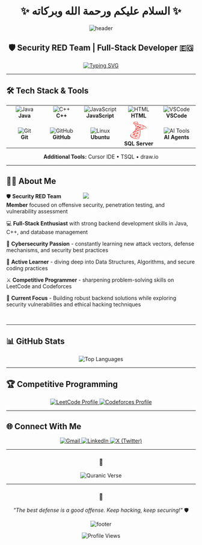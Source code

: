 <div align="center">

# ✨ السلام عليكم ورحمة الله وبركاته ✨

<img src="https://capsule-render.vercel.app/api?type=waving&color=gradient&height=160&section=header&text=Ahmed%20Elshamy&fontSize=60&fontAlignY=35&animation=twinkling&fontColor=white" alt="header"/>

</div>

<h2 align="center">🛡️ Security RED Team | Full-Stack Developer 🇪🇬</h2>

<div align="center">
  
[![Typing SVG](https://readme-typing-svg.herokuapp.com?font=Fira+Code&size=18&duration=3000&pause=1000&color=FF0000&center=true&vCenter=true&width=600&height=50&lines=🛡️+Security+RED+Team+Member;💻+Backend+%26+Full-Stack+Development;🔐+Cybersecurity+%26+Penetration+Testing;🚀+Always+Learning%2C+Always+Growing)](https://git.io/typing-svg)

</div>

---

## 🛠️ Tech Stack & Tools

<div align="center">

<table>
<tr>
<td align="center" width="96">
<img src="https://skillicons.dev/icons?i=java" width="48" height="48" alt="Java"/>
<br/><strong>Java</strong>
</td>
<td align="center" width="96">
<img src="https://skillicons.dev/icons?i=cpp" width="48" height="48" alt="C++"/>
<br/><strong>C++</strong>
</td>
<td align="center" width="96">
<img src="https://skillicons.dev/icons?i=js" width="48" height="48" alt="JavaScript"/>
<br/><strong>JavaScript</strong>
</td>
<td align="center" width="96">
<img src="https://skillicons.dev/icons?i=html" width="48" height="48" alt="HTML"/>
<br/><strong>HTML</strong>
</td>
<td align="center" width="96">
<img src="https://skillicons.dev/icons?i=vscode" width="48" height="48" alt="VSCode"/>
<br/><strong>VSCode</strong>
</td>
</tr>
<tr>
<td align="center" width="96">
<img src="https://skillicons.dev/icons?i=git" width="48" height="48" alt="Git"/>
<br/><strong>Git</strong>
</td>
<td align="center" width="96">
<img src="https://skillicons.dev/icons?i=github" width="48" height="48" alt="GitHub"/>
<br/><strong>GitHub</strong>
</td>
<td align="center" width="96">
<img src="https://skillicons.dev/icons?i=linux" width="48" height="48" alt="Linux"/>
<br/><strong>Ubuntu</strong>
</td>
<td align="center" width="96">
<img src="https://raw.githubusercontent.com/devicons/devicon/master/icons/microsoftsqlserver/microsoftsqlserver-plain.svg" width="48" height="48" alt="SQL Server"/>
<br/><strong>SQL Server</strong>
</td>
<td align="center" width="96">
<img src="https://cdn.jsdelivr.net/gh/devicons/devicon/icons/markdown/markdown-original.svg" width="48" height="48" alt="AI Tools"/>
<br/><strong>AI Agents</strong>
</td>
</tr>
</table>

**Additional Tools:** Cursor IDE • TSQL • draw.io

</div>

---

## 👨‍💻 About Me

<img align="right" src="https://media.giphy.com/media/077i6AULCXc0FKTj9s/giphy.gif" width="300"/>

🛡️ **Security RED Team Member** focused on offensive security, penetration testing, and vulnerability assessment

💻 **Full-Stack Enthusiast** with strong backend development skills in Java, C++, and database management

🔐 **Cybersecurity Passion** - constantly learning new attack vectors, defense mechanisms, and security best practices

🚀 **Active Learner** - diving deep into Data Structures, Algorithms, and secure coding practices

⚔️ **Competitive Programmer** - sharpening problem-solving skills on LeetCode and Codeforces

🎯 **Current Focus** - Building robust backend solutions while exploring security vulnerabilities and ethical hacking techniques

<br clear="right"/>

---

## 📊 GitHub Stats

<div align="center">

![Top Languages](https://github-readme-stats.vercel.app/api/top-langs/?username=AK-Elshamy&layout=compact&theme=radical&hide_border=true&bg_color=0D1117&title_color=FF0000&text_color=FFFFFF)

</div>

---

## 🏆 Competitive Programming

<div align="center">

<a href="https://leetcode.com/El_shamy/" target="_blank">
<img src="https://img.shields.io/badge/LeetCode-000000?style=for-the-badge&logo=LeetCode&logoColor=%23d16c06" alt="LeetCode Profile"/>
</a>
<a href="https://codeforces.com/profile/El-Shamy" target="_blank">
<img src="https://img.shields.io/badge/Codeforces-445f9d?style=for-the-badge&logo=Codeforces&logoColor=white" alt="Codeforces Profile"/>
</a>

</div>

---

## 🌐 Connect With Me

<div align="center">

<a href="mailto:ahmed.khalid.elshamy37@gmail.com">
<img src="https://img.shields.io/badge/Gmail-D14836?style=for-the-badge&logo=gmail&logoColor=white" alt="Gmail"/>
</a>
<a href="https://www.linkedin.com/in/a-elshamy">
<img src="https://img.shields.io/badge/LinkedIn-0077B5?style=for-the-badge&logo=linkedin&logoColor=white" alt="LinkedIn"/>
</a>
<a href="https://x.com/El_shamy_">
<img src="https://img.shields.io/badge/X-000000?style=for-the-badge&logo=x&logoColor=white" alt="X (Twitter)"/>
</a>

</div>

---

<div align="center">

### 🕌 
<img src="https://readme-typing-svg.herokuapp.com?font=Amiri&size=16&duration=4000&pause=2000&color=36BCF7&center=true&vCenter=true&width=700&height=50&lines=وَقُل+رَّبِّ+أَدْخِلْنِي+مُدْخَلَ+صِدْقٍ+وَأَخْرِجْنِي+مُخْرَجَ+صِدْقٍ;وَاجْعَل+لِّي+مِن+لَّدُنكَ+سُلْطَانًا+نَّصِيرًا" alt="Quranic Verse"/>

---

### 💭 
*"The best defense is a good offense. Keep hacking, keep securing!"* 🛡️

<img src="https://capsule-render.vercel.app/api?type=waving&color=gradient&height=80&section=footer" alt="footer"/>

![Profile Views](https://komarev.com/ghpvc/?username=AK-Elshamy&color=red&style=flat)

</div>
